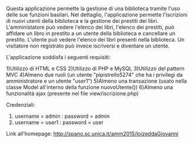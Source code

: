 Questa applicazione permette la gestione di una biblioteca tramite l'uso delle sue funzioni basilari.
Nel dettaglio, l'applicazione permette l'iscrizioni di nuovi utenti della biblioteca e la gestione dei prestiti dei libri.
L'amministatore può vedere l'elenco dei libri, l'elenco dei prestiti, può affidare un libro in prestito a un utente della biblioteca e
cancellare un prestito.
L'utente può vedere l'elenco dei libri presenti nella biblioteca.
Un visitatore non registrato può invece iscriversi e diventare un utente.

L'applicazione soddisfa i seguenti requisiti:

1)Utilizzo di HTML e CSS
2)Utilizzo di PHP e MySQL
3)Utilizzo del pattern MVC
4)Almeno due ruoli (un utente "pipistrello5274" che ha i privilegi da amministratore e un utente "user1")
5)Almeno una transazione (usato nella classe Model all'interno della funzione nuovoUtente())
6)Almeno una funzionalità ajax (presente nel file view/iscrizione.php)

Credenziali:
1) username = admin : password = admin
2) username = user1 : password = user

Link all'homepage: http://spano.sc.unica.it/amm2015/loizeddaGiovanni
